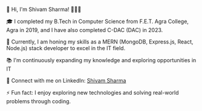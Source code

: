 👋 Hi, I'm Shivam Sharma! 👩🏾‍💻

🎓 I completed my B.Tech in Computer Science from F.E.T. Agra College, Agra in 2019, and I have also completed C-DAC (DAC) in 2023.

🌱 Currently, I am honing my skills as a MERN (MongoDB, Express.js, React, Node.js) stack developer to excel in the IT field.

📚 I'm continuously expanding my knowledge and exploring opportunities in IT 

🔗 Connect with me on LinkedIn: <a href="https://www.linkedin.com/in/shivam-sharma-59a7b7161/">Shivam Sharma</a>


⚡ Fun fact: I enjoy exploring new technologies and solving real-world problems through coding.

<!---
- 👋 Hi, I'm Shivam Sharma 👋 👩🏾‍💻
- 👀 I have completed C-DAC(DAC). I have done my B.Tech(CSE) from F.E.T. Agra College, Agra. 
    I want to move my carrier in IT field, apart from that i want to grasp knowledge about cloud and devops field.
- 🌱 I’m currently learning DAC(Development and Advanced Computing)

--->
<!---
shivsharmaa/shivsharmaa is a ✨ special ✨ repository because its `README.md` (this file) appears on your GitHub profile.
You can click the Preview link to take a look at your changes.
--->
